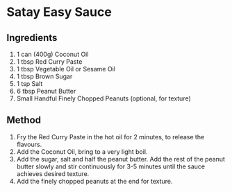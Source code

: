 # Satay Easy Sauce

## Ingredients

1. 1 can (400g) Coconut Oil
1. 1 tbsp Red Curry Paste
1. 1 tbsp Vegetable Oil or Sesame Oil
1. 1 tbsp Brown Sugar
1. 1 tsp Salt
1. 6 tbsp Peanut Butter
1. Small Handful Finely Chopped Peanuts (optional, for texture)

## Method

1. Fry the Red Curry Paste in the hot oil for 2 minutes, to release the flavours.
1. Add the Coconut Oil, bring to a very light boil.
1. Add the sugar, salt and half the peanut butter. Add the rest of the peanut butter slowly and stir continuously for 3-5 minutes until the sauce achieves desired texture.
1. Add the finely chopped peanuts at the end for texture.
